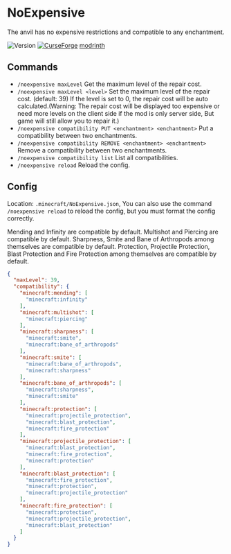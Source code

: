 # NoExpensive

The anvil has no expensive restrictions and compatible to any enchantment.

![Version](https://img.shields.io/github/v/tag/Enaium-FabricMC/NoExpensive?label=version&style=flat-square) [![CurseForge](http://cf.way2muchnoise.eu/title/387108.svg)](https://www.curseforge.com/minecraft/mc-mods/noexpensive) [modrinth](https://modrinth.com/mod/noexpensive)

## Commands

- `/noexpensive maxLevel` Get the maximum level of the repair cost.
- `/noexpensive maxLevel <level>` Set the maximum level of the repair cost. (default: 39) If the level is set to 0, the
  repair cost will be auto calculated.(Warning: The repair cost will be displayed too expensive or need more levels on
  the client side if the mod is only server side, But game will still allow you to repair it.)
- `/noexpensive compatibility PUT <enchantment> <enchantment>` Put a compatibility between two enchantments.
- `/noexpensive compatibility REMOVE <enchantment> <enchantment>` Remove a compatibility between two enchantments.
- `/noexpensive compatibility list` List all compatibilities.
- `/noexpensive reload` Reload the config.

## Config

Location: `.minecraft/NoExpensive.json`, You can also use the command `/noexpensive reload` to reload the config, but
you must format the config correctly.

Mending and Infinity are compatible by default.
Multishot and Piercing are compatible by default.
Sharpness, Smite and Bane of Arthropods among themselves are compatible by default.
Protection, Projectile Protection, Blast Protection and Fire Protection among themselves are compatible by default.

```json
{
  "maxLevel": 39,
  "compatibility": {
    "minecraft:mending": [
      "minecraft:infinity"
    ],
    "minecraft:multishot": [
      "minecraft:piercing"
    ],
    "minecraft:sharpness": [
      "minecraft:smite",
      "minecraft:bane_of_arthropods"
    ],
    "minecraft:smite": [
      "minecraft:bane_of_arthropods",
      "minecraft:sharpness"
    ],
    "minecraft:bane_of_arthropods": [
      "minecraft:sharpness",
      "minecraft:smite"
    ],
    "minecraft:protection": [
      "minecraft:projectile_protection",
      "minecraft:blast_protection",
      "minecraft:fire_protection"
    ],
    "minecraft:projectile_protection": [
      "minecraft:blast_protection",
      "minecraft:fire_protection",
      "minecraft:protection"
    ],
    "minecraft:blast_protection": [
      "minecraft:fire_protection",
      "minecraft:protection",
      "minecraft:projectile_protection"
    ],
    "minecraft:fire_protection": [
      "minecraft:protection",
      "minecraft:projectile_protection",
      "minecraft:blast_protection"
    ]
  }
}
```